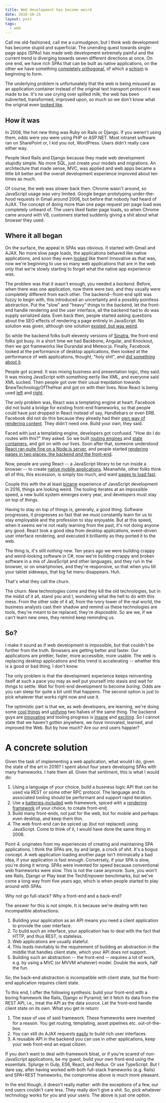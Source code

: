 ```yaml
---
title: Web development has become weird
date: 2016-10-25
layout: post
tags:
  - web
---
```


Call me old-fashioned, call me a curmudgeon, but I think web development has become stupid and
superficial. The unending quest towards single-page apps (SPAs) has made web development extremely
painful and the current trend is diverging towards seven different directions at once. On one end,
we have rich SPAs that can be built as native applications, on the other we have
something [completely orthogonal](https://github.com/ampproject/amphtml), of which
a [schism](https://timkadlec.com/2016/02/a-standardized-alternative-to-amp/) is beginning to form.

The underlying problem is unfortunately that the web is being misused as an application container
instead of the original text transport protocol it was made to be. It's no use crying over spilled
milk; the web has been subverted, transformed, improved upon, so much so we don't know what the
original even [looked like](http://wiki.c2.com/). 

## How it was

In 2006, the hot new thing was Ruby on Rails or Django. If you weren't using them, odds were you
were using PHP or ASP.NET. Most intranet software ran on SharePoint or, I kid you not,
WordPress. Users didn't really care either way.

People liked Rails and Django because they made web development stupidly simple. No more SQL, just
create your models and migrations. An architecture that made sense, MVC, was applied and web apps
became a little bit better and the overall development experience improved about ten times as much.

Of course, the web was slower back then. Chrome wasn't around, so JavaScript usage was very
limited. Google began prototyping under-the-hood requests in Gmail around 2006, but before that
nobody had heard of AJAX. The concept of doing more than one page request per page load was
completely unheard of. The users liked faster page loads, so when Chrome came around with V8,
customers started suddenly giving a shit about what browser they used.

## Where it all began

On the surface, the appeal in SPAs was obvious. It started with Gmail and AJAX. No more slow page
loads, the applications behaved like native applications, and soon they even
[looked](http://getbootstrap.com) like them! Innovative as that was, now we're beginning to use so many
web applications that are in the web *only* that we're slowly starting to forget what the native app
experience *was*. 

The problem was that it wasn't enough, you needed a *backend*. Before, when there was one
application, now there were *two*, and they usually were completely different from each other. The
backend--front-end split was fuzzy to begin with, this introduced an uncertainty and a possibly
pointless abstraction. Put the "slow" and "heavy" things to the backend, let the front-end handle
rendering and the user interface, all the backend had to do was supply serialized data. Even back then, people started asking
questions about the SEO effects of rendering a page entirely in JavaScript. No solution was given,
although one solution [existed, but was weird](https://www.meteor.com/).

So while the backend folks built eleventy versions of [Sinatra](http://www.sinatrarb.com/), the
front-end folks got busy. In a short time we had Backbone, Angular, and Knockout, then we got
frameworks like Durandal and Meteor.js. Finally, Facebook looked at the performance of desktop applications, then looked
at the performance of web applications, thought, "holy shit", and
[did something about it](https://facebook.github.io/react/). 

People got scared. It was mixing business and presentation logic, they said. It was mixing JavaScript
with something eerily like XML, and everyone said XML sucked. Then people got over their
usual trepidation towards $newTechnologyOfTheYear and got on with their lives. Now React is being
used [left](http://www.facebook.com) and [right](https://www.reddit.com/r/reactjs/comments/4iei7s/twitters_new_mobile_site_is_using_react_redux_and/).

The only problem was, React was a templating engine at heart. Facebook did not build a bridge for
existing front-end frameworks, so that people could have just dropped in React instead of say,
Handlebars or even ERB. Facebook did not do this because they already had their
[own way of rendering content](http://hacklang.org/). They didn't need one. Build your own, they
said.

Faced with just a templating engine, developers got confused. "How do I do routes with this?" they
asked. So we built [routing engines](https://github.com/ReactTraining/react-router) and
[state containers](https://github.com/reactjs/redux), and got on with our lives. Soon after that,
someone understood
[React ran quite fine on a Node.js server](http://jamesknelson.com/universal-react-youre-doing-it-wrong/),
and people started
[rendering pages in two places: the backend *and* the front-end](https://scotch.io/tutorials/react-on-the-server-for-beginners-build-a-universal-react-and-node-app).

Now, people are using React -- a JavaScript library to be run inside a browser -- to create
[native mobile applications](https://facebook.github.io/react-native/). Meanwhile, other folks think
all of this, this excession, is simply too much, and want [pages to load fast](https://www.ampproject.org/).

Couple this with the at least
[bizarre](https://medium.com/@kitze/how-it-actually-feels-to-write-javascript-in-2016-46b5dda17bb5#.jnsf71d1l)
experience of JavaScript development in 2016, things are looking weird. The tooling iterates at an
impossible speed, a new build system emerges every year, and developers must stay on top of things.

Having to stay on top of things is, generally, a good thing. Software progresses, it progresses so
fast that we *must* constantly learn for us to stay employable and the profession to stay
enjoyable. But at this speed, when it seems we're not really learning from the past, it's not doing
anyone any good. React took a good idea from desktop applications, event-driven user interface
rendering, and executed it brilliantly as they ported it to the web. 

The thing is, it's still *nothing* new. Ten years ago we were building crappy and weird-looking
software in C#, now we're building crappy and broken software in a mix of JavaScript and other
languages, and they run in the browser, or on smartphones, and they're responsive, so that when you
tilt your tablet sideways, that big fat menu disappears. Huh.

That's what they call the churn.

The churn. New technologies come and they kill the old technologies, but in the midst of it all,
stand you and I, wondering what the hell to do with this mess. From the other side of it all, from
the ivory tower of the real world, the business analysts cast their shadow and remind us these
technologies are tools, they're meant to be replaced, they're *disposable*. So are we, if we can't
learn new ones, they remind keep reminding us.

## So?

I make it sound as if web development is impossible, but that couldn't be further from the
truth. Browsers are getting better and faster. Our applications are prettier, faster, more
accessible, more usable. The web is replacing desktop applications and this trend is accelerating --
whether this is a good or bad thing, I don't know.

The only problem is that the development experience keeps reinventing itself at such a pace you may
as well put yourself into stasis and wait for things to settle. Wait for front-end development to
become *boring*. Odds are you can sleep for quite a bit until that happens. The second option is
just to pick whatever that works right now and use it.

The optimistic part is that we, as web developers, are learning, we're doing some
[cool things](https://clojurescript.org/) and [unifying](http://udash.io/) two halves of the same
thing. The backend guys are [innovating](http://mbrace.io/) and tooling progress is
[insane](http://mesos.apache.org/) and [exciting](http://kubernetes.io/). So I cannot state that we
haven't gotten anywhere, we *have* innovated, learned, and improved the Web. But by how much? Are
our end users happier?

# A concrete solution

Given the task of implementing a web application, what would I do, given the state of the art in
2016? I spent about four years developing SPAs with many frameworks. I hate them all. Given that
sentiment, this is what I would do:

1. Using a language of your choice, build a business logic API that can be used via REST or some
   other RPC protocol. The language and its associated tooling should be performant and support
   rapid iteration.
2. Use a [batteries-included](http://rubyonrails.org/) web framework, spiced with
a [rendering framework](https://github.com/reactjs/react-rails) of your choice, to create front-end.
3. Build many front-ends, not just for the web, but for mobile and perhaps even desktop, and keep
them thin.
4. The web front-end can be spiced up (but not replaced) using JavaScript. Come to think of it, I
would have done the same thing in 2006.

Point 4. originates from my experiences of creating and maintaining SPA applications. I think the
SPAs are, by and large, a crock of shit. It's a bogus concept. A web application loading another
page isn't intrinsically a bad idea, if your application is fast enough. Conversely, if your SPA is
slow, you're doing it wrong. SPAs were invented for speed because conventional web frameworks were
slow. This is not the case anymore. Sure, you won't see Rails, Django or Play beat the TechEmpower
benchmarks, but we've come a long way from five years ago, which is when people started to play
around with SPAs.

Why not go full-stack? Why a front-end and a back-end?

The answer for this is not simple. It is because we're dealing with two incompatible abstractions:

1. Building your application as an API means you need a client application to provide the user
   interface.
2. To build such an interface, your application has to deal with the fact that HTTP, and thus REST,
is stateless.
3. Web applications are usually stateful.
4. This leads inevitably to the requirement of building an abstraction in the middle that handles
   client state, which your API does not support.
5. Building such an abstraction -- the front-end -- requires a lot of work, e.g. by using a MVC (or
   MVVM whatever) model. Double the work, half the fun.
   
So, the back-end abstraction is incompatible with client state, but the front-end application
requires client state.
   
To this end, I offer the following synthesis: build your front-end with a boring framework like
Rails, Django or Pyramid; let it fetch its data from the REST API, i.e., treat the API as the data
source. Let the front-end handle client state on its own. What you get in return:

1. The ease of use of said framework. These frameworks were invented for a reason. You get routing,
   templating, asset pipelines etc. out-of-the-box.
2. You can still do AJAX
   requests [easily](http://guides.rubyonrails.org/working_with_javascript_in_rails.html) to build
   rich user interfaces.
3. A reusable API in the backend you can use in other applications, keep your web front-end an equal
   citizen.
   
If you don't want to deal with framework bloat, or if you're scared of non-JavaScript applications,
be my guest, build your own front-end using the essentials. Splurge in Gulp, ES6, React, and
Redux. Or use TypeScript. But I dare say, after having worked with both full-stack frameworks
(e.g. Rails) and SPA+REST frameworks, the compromise above is much more pleasant.

In the end though, it doesn't really matter: with the exceptions of a few, our end users couldn't
care less. They really don't give a shit. So, pick whatever technology works for you and your
users. The above is just one option.
